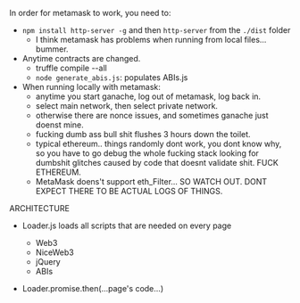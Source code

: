 In order for metamask to work, you need to:
- `npm install http-server -g` and then `http-server` from the `./dist` folder
	- I think metamask has problems when running from local files... bummer.
- Anytime contracts are changed.
	- truffle compile --all
	- `node generate_abis.js`: populates ABIs.js
- When running locally with metamask:
	- anytime you start ganache, log out of metamask, log back in.
	- select main network, then select private network.
	- otherwise there are nonce issues, and sometimes ganache just doenst mine.
	- fucking dumb ass bull shit flushes 3 hours down the toilet.
	- typical ethereum.. things randomly dont work, you dont know why, so
	  you have to go debug the whole fucking stack looking for dumbshit
	  glitches caused by code that doesnt validate shit.  FUCK ETHEREUM.
	- MetaMask doens't support eth_Filter... SO WATCH OUT.  DONT EXPECT
	  THERE TO BE ACTUAL LOGS OF THINGS.

ARCHITECTURE

- Loader.js loads all scripts that are needed on every page
	- Web3
	- NiceWeb3
	- jQuery
	- ABIs

- Loader.promise.then(...page's code...)